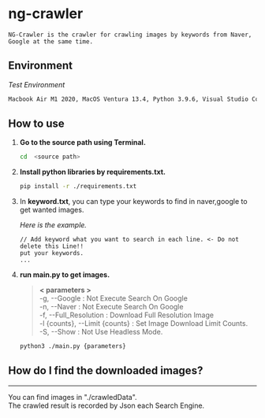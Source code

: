# <b>ng-crawler</b>
```
NG-Crawler is the crawler for crawling images by keywords from Naver, Google at the same time.
```

## <b>Environment</b>
<i> Test Environment </i>
```zsh
Macbook Air M1 2020, MacOS Ventura 13.4, Python 3.9.6, Visual Studio Code 1.79.1 (Universal)
```

## <b>How to use</b>
1. <b>Go to the source path using Terminal.</b> <br/>
    ``` zsh
    cd  <source path>
    ```
2. <b>Install python libraries by requirements.txt.</b> <br/>
    ```zsh
    pip install -r ./requirements.txt
    ``` 
3. In <b>keyword.txt</b>, you can type your keywords to find in naver,google to get wanted images.<br/>
    
    <i>Here is the example. </i>

    ```
    // Add keyword what you want to search in each line. <- Do not delete this Line!!
    put your keywords.
    ...
    ```
4. <b>run main.py to get images.</b>
    
    > <b>\< parameters \></b> 
    <br>-g, --Google : Not Execute Search On Google
    <br>-n, --Naver : Not Execute Search On Google 
    <br>-f, --Full_Resolution : Download Full Resolution Image
    <br>-l {counts}, --Limit {counts} : Set Image Download Limit Counts.
    <br>-S, --Show : Not Use Headless Mode.

    ```zsh
    python3 ./main.py {parameters}
    ```
   

## <b>How do I find the downloaded images?</b>
---
You can find images in "./crawledData". <br/>
The crawled result is recorded by Json each Search Engine. 
